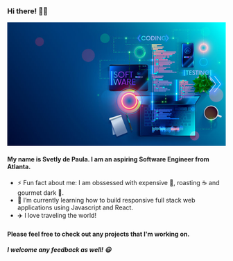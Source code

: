 ### Hi there!  👩‍💻
![This is an image](360_F_267524919_wXbVQHR189pLVU06eQ85GGLnJMq2eJFR.jpg)

#### My name is Svetly de Paula. I am an aspiring Software Engineer from Atlanta. 

- ⚡ Fun fact about me: I am obssessed with expensive :cheese:, roasting :coffee: and gourmet dark :chocolate_bar:.
- 🌱 I’m currently learning how to build responsive full stack web applications using Javascript and React.
- ✈️ I love traveling the world!
#### Please feel free to check out any projects that I'm working on.
##### I welcome any feedback as well! 😃



<!--
**SDePaula97/SDePaula97** is a ✨ _special_ ✨ repository because its `README.md` (this file) appears on your GitHub profile.



